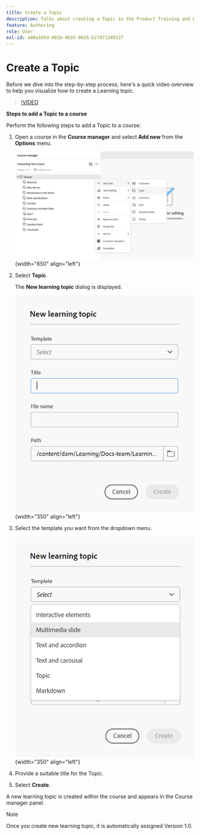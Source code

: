 ```yaml
---
title: Create a Topic
description: Talks about creating a Topic in the Product Training and Learning.
feature: Authoring
role: User
exl-id: a08a165d-801b-4b35-9626-b27471349327
---
```

# Create a Topic

Before we dive into the step-by-step process, here's a quick video overview to help you visualize how to create a Learning topic.

>[!VIDEO](https://video.tv.adobe.com/v/3475211/learning-content-aem-guides)

**Steps to add a Topic to a course**

Perform the following steps to add a Topic to a course: 

1. Open a course in the **Course manager** and select **Add new** from the **Options** menu.  

    ![](assets/workflow-learning-content.png){width="650" align="left"}
    
1. Select **Topic**.

   The **New learning topic** dialog is displayed.  

    ![](assets/new-learning-topic-dialog.png){width="350" align="left"}

1. Select the template you want from the dropdown menu. 
  
    ![](assets/template-types-lc.png){width="350" align="left"}

1. Provide a suitable title for the Topic. 
1. Select **Create**.
   
A new learning topic is created within the course and appears in the Course manager panel. 

>[!NOTE]
>
> Once you create new learning topic, it is automatically assigned Version 1.0.
